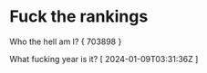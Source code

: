 # Fuck the rankings

Who the hell am I?
{ 703898 }

What fucking year is it?
[ 2024-01-09T03:31:36Z ]
